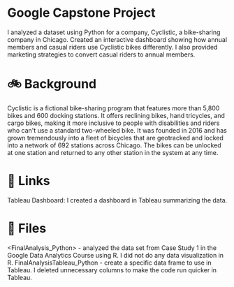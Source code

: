 # Google Capstone Project
I analyzed a dataset using Python for a company, Cyclistic, a bike-sharing company in Chicago. Created an interactive dashboard showing how annual members and casual riders use Cyclistic bikes differently. I also provided marketing strategies to convert casual riders to annual members.

# 🚲 Background

Cyclistic is a fictional bike-sharing program that features more than 5,800 bikes and 600 docking stations. It offers reclining bikes, hand tricycles, and cargo bikes, making it more inclusive to people with disabilities and riders who can't use a standard two-wheeled bike. It was founded in 2016 and has grown tremendously into a fleet of bicycles that are geotracked and locked into a network of 692 stations across Chicago. The bikes can be unlocked at one station and returned to any other station in the system at any time.

# 🔗 Links

Tableau Dashboard: I created a dashboard in Tableau summarizing the data.

# 📁 Files
<FinalAnalysis_Python> - analyzed the data set from Case Study 1 in the Google Data Analytics Course using R. I did not do any data visualization in R.
FinalAnalysisTableau_Python - create a specific data frame to use in Tableau. I deleted unnecessary columns to make the code run quicker in Tableau.
